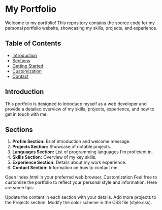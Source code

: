 # My Portfolio

Welcome to my portfolio! This repository contains the source code for my personal portfolio website, showcasing my skills, projects, and experience.

## Table of Contents
- [Introduction](#introduction)
- [Sections](#sections)
- [Getting Started](#getting-started)
- [Customization](#customization)
- [Contact](#contact)

## Introduction

This portfolio is designed to introduce myself as a web developer and provide a detailed overview of my skills, projects, experience, and how to get in touch with me.

## Sections

1. **Profile Section:** Brief introduction and welcome message.
2. **Projects Section:** Showcase of notable projects.
3. **Languages Section:** List of programming languages I'm proficient in.
4. **Skills Section:** Overview of my key skills.
5. **Experience Section:** Details about my work experience.
6. **Contact Section:** Information on how to contact me.

Open index.html in your preferred web browser.
Customization
Feel free to customize the portfolio to reflect your personal style and information. Here are some tips:

Update the content in each section with your details.
Add more projects to the Projects section.
Modify the color scheme in the CSS file (style.css).
